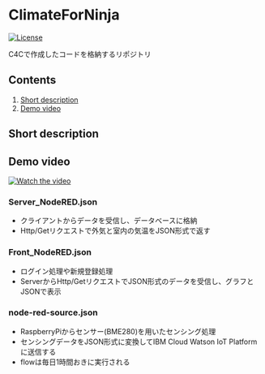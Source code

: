 # ClimateForNinja
[![License](https://img.shields.io/badge/License-Apache2-blue.svg)](https://www.apache.org/licenses/LICENSE-2.0)

C4Cで作成したコードを格納するリポジトリ

## Contents
1. [Short description](#short-description)
1. [Demo video](#demo-video)

## Short description

## Demo video
[![Watch the video](https://github.com/RyogaTakao/ClimateForNinja/blob/futureSever/fig/Video_Image.png)](https://youtu.be/8KhJ5azM-5g)

### Server_NodeRED.json
- クライアントからデータを受信し、データベースに格納
- Http/Getリクエストで外気と室内の気温をJSON形式で返す

### Front_NodeRED.json
- ログイン処理や新規登録処理
- ServerからHttp/GetリクエストでJSON形式のデータを受信し、グラフとJSONで表示

### node-red-source.json
- RaspberryPiからセンサー(BME280)を用いたセンシング処理
- センシングデータをJSON形式に変換してIBM Cloud Watson IoT Platformに送信する
- flowは毎日1時間おきに実行される

